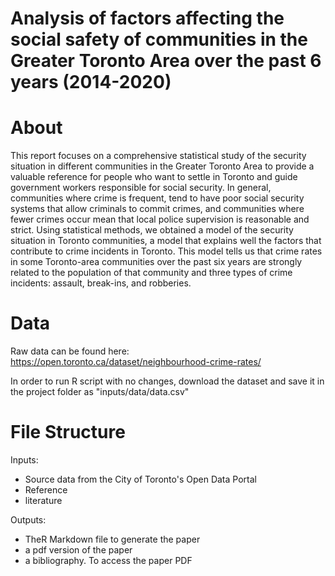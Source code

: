 # Analysis of factors affecting the social safety of communities in the Greater Toronto Area over the past 6 years (2014-2020)

# About
This report focuses on a comprehensive statistical study of the security situation in different communities in the Greater Toronto Area to provide a valuable reference for people who want to settle in Toronto and guide government workers responsible for social security. In general, communities where crime is frequent, tend to have poor social security systems that allow criminals to commit crimes, and communities where fewer crimes occur mean that local police supervision is reasonable and strict. Using statistical methods, we obtained a model of the security situation in Toronto communities, a model that explains well the factors that contribute to crime incidents in Toronto. This model tells us that crime rates in some Toronto-area communities over the past six years are strongly related to the population of that community and three types of crime incidents: assault, break-ins, and robberies.
# Data
Raw data can be found here: https://open.toronto.ca/dataset/neighbourhood-crime-rates/

In order to run R script with no changes, download the dataset and save it in the project folder as "inputs/data/data.csv"


# File Structure
Inputs:
- Source data from the City of Toronto's Open Data Portal
- Reference
- literature

Outputs:
- TheR Markdown file to generate the paper
- a pdf version of the paper
- a bibliography. To access the paper PDF
